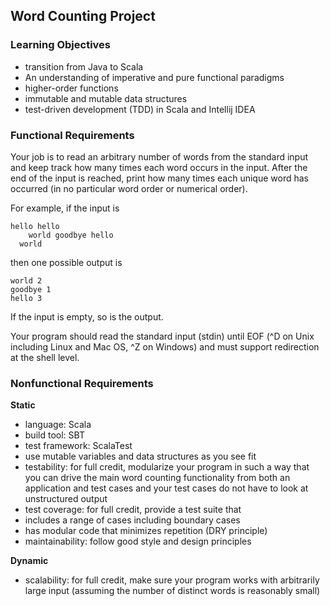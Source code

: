 ## Word Counting Project



### Learning Objectives
* transition from Java to Scala
* An understanding of imperative and pure functional paradigms
* higher-order functions
* immutable and mutable data structures
* test-driven development (TDD) in Scala and Intellij IDEA

### Functional Requirements
Your job is to read an arbitrary number of words from the standard input and keep track how many times each word occurs in the input. After the end of the input is reached, print how many times each unique word has occurred (in no particular word order or numerical order).

For example, if the input is

```
hello hello
    world goodbye hello
  world
```

then one possible output is

```
world 2
goodbye 1
hello 3
```

If the input is empty, so is the output.

Your program should read the standard input (stdin) until EOF (^D on Unix including Linux and Mac OS, ^Z on Windows) and must support redirection at the shell level.

### Nonfunctional Requirements
<b>Static</b>

* language: Scala
* build tool: SBT
* test framework: ScalaTest
* use mutable variables and data structures as you see fit
* testability: for full credit, modularize your program in such a way that you can drive the main word counting functionality from both an application and test cases and your test cases do not have to look at unstructured output
* test coverage: for full credit, provide a test suite that
* includes a range of cases including boundary cases
* has modular code that minimizes repetition (DRY principle)
* maintainability: follow good style and design principles

<b>Dynamic</b>
* scalability: for full credit, make sure your program works with arbitrarily large input (assuming the number of distinct words is reasonably small)
